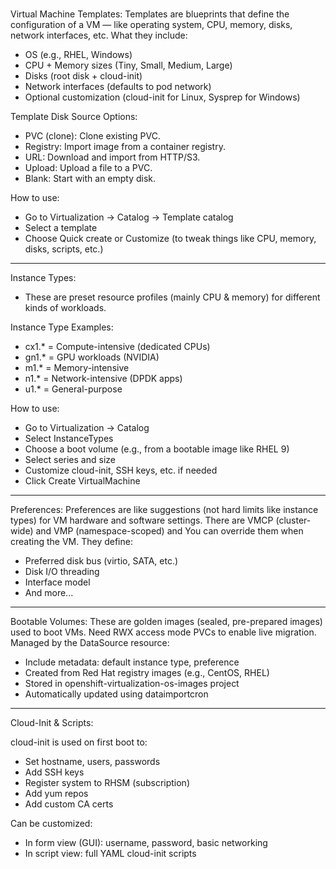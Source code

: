 ### 

Virtual Machine Templates: Templates are blueprints that define the configuration of a VM — like operating system, CPU, memory, disks, network interfaces, etc.
What they include:
- OS (e.g., RHEL, Windows)
- CPU + Memory sizes (Tiny, Small, Medium, Large)
- Disks (root disk + cloud-init)
- Network interfaces (defaults to pod network)
- Optional customization (cloud-init for Linux, Sysprep for Windows)

Template Disk Source Options:
- PVC (clone): Clone existing PVC.
- Registry: Import image from a container registry.
- URL: Download and import from HTTP/S3.
- Upload: Upload a file to a PVC.
- Blank: Start with an empty disk.

How to use:
- Go to Virtualization → Catalog → Template catalog
- Select a template
- Choose Quick create or Customize (to tweak things like CPU, memory, disks, scripts, etc.)

--- 
Instance Types:
- These are preset resource profiles (mainly CPU & memory) for different kinds of workloads.

Instance Type Examples:
- cx1.* = Compute-intensive (dedicated CPUs)
- gn1.* = GPU workloads (NVIDIA)
- m1.* = Memory-intensive
- n1.* = Network-intensive (DPDK apps)
- u1.* = General-purpose

How to use:
- Go to Virtualization → Catalog
- Select InstanceTypes
- Choose a boot volume (e.g., from a bootable image like RHEL 9)
- Select series and size
- Customize cloud-init, SSH keys, etc. if needed
- Click Create VirtualMachine
---

Preferences:
Preferences are like suggestions (not hard limits like instance types) for VM hardware and software settings. There are VMCP (cluster-wide) and VMP (namespace-scoped) and You can override them when creating the VM. They define:
- Preferred disk bus (virtio, SATA, etc.)
- Disk I/O threading
- Interface model
- And more...

---

Bootable Volumes:
These are golden images (sealed, pre-prepared images) used to boot VMs.  Need RWX access mode PVCs to enable live migration. Managed by the DataSource resource:
- Include metadata: default instance type, preference
- Created from Red Hat registry images (e.g., CentOS, RHEL)
- Stored in openshift-virtualization-os-images project
- Automatically updated using dataimportcron

---

Cloud-Init & Scripts:

cloud-init is used on first boot to:
- Set hostname, users, passwords
- Add SSH keys
- Register system to RHSM (subscription)
- Add yum repos
- Add custom CA certs

Can be customized:
- In form view (GUI): username, password, basic networking
- In script view: full YAML cloud-init scripts
